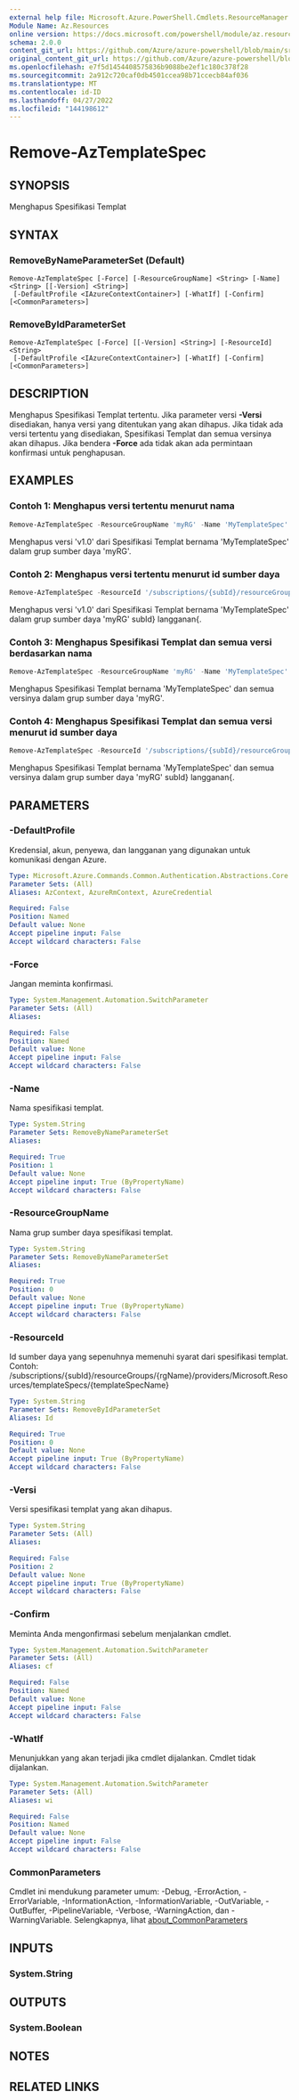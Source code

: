 ```yaml
---
external help file: Microsoft.Azure.PowerShell.Cmdlets.ResourceManager.dll-Help.xml
Module Name: Az.Resources
online version: https://docs.microsoft.com/powershell/module/az.resources/remove-aztemplatespec
schema: 2.0.0
content_git_url: https://github.com/Azure/azure-powershell/blob/main/src/Resources/Resources/help/Remove-AzTemplateSpec.md
original_content_git_url: https://github.com/Azure/azure-powershell/blob/main/src/Resources/Resources/help/Remove-AzTemplateSpec.md
ms.openlocfilehash: e7f5d1454408575836b9088be2ef1c180c378f28
ms.sourcegitcommit: 2a912c720caf0db4501ccea98b71ccecb84af036
ms.translationtype: MT
ms.contentlocale: id-ID
ms.lasthandoff: 04/27/2022
ms.locfileid: "144198612"
---
```

# Remove-AzTemplateSpec

## SYNOPSIS
Menghapus Spesifikasi Templat

## SYNTAX

### RemoveByNameParameterSet (Default)
```
Remove-AzTemplateSpec [-Force] [-ResourceGroupName] <String> [-Name] <String> [[-Version] <String>]
 [-DefaultProfile <IAzureContextContainer>] [-WhatIf] [-Confirm] [<CommonParameters>]
```

### RemoveByIdParameterSet
```
Remove-AzTemplateSpec [-Force] [[-Version] <String>] [-ResourceId] <String>
 [-DefaultProfile <IAzureContextContainer>] [-WhatIf] [-Confirm] [<CommonParameters>]
```

## DESCRIPTION
Menghapus Spesifikasi Templat tertentu. Jika parameter versi **-Versi** disediakan, hanya versi yang ditentukan yang akan dihapus. Jika tidak ada versi tertentu yang disediakan, Spesifikasi Templat dan semua versinya akan dihapus. Jika bendera **-Force** ada tidak akan ada permintaan konfirmasi untuk penghapusan.

## EXAMPLES

### Contoh 1: Menghapus versi tertentu menurut nama
```powershell
Remove-AzTemplateSpec -ResourceGroupName 'myRG' -Name 'MyTemplateSpec' -Version 'v1.0'
```

Menghapus versi 'v1.0' dari Spesifikasi Templat bernama 'MyTemplateSpec' dalam grup sumber daya 'myRG'.

### Contoh 2: Menghapus versi tertentu menurut id sumber daya
```powershell
Remove-AzTemplateSpec -ResourceId '/subscriptions/{subId}/resourceGroups/myRG/providers/Microsoft.Resources/templateSpecs/MyTemplateSpec' -Version 'v1.0'
```

Menghapus versi 'v1.0' dari Spesifikasi Templat bernama 'MyTemplateSpec' dalam grup sumber daya 'myRG' subId\} langganan\{.

### Contoh 3: Menghapus Spesifikasi Templat dan semua versi berdasarkan nama
```powershell
Remove-AzTemplateSpec -ResourceGroupName 'myRG' -Name 'MyTemplateSpec'
```

Menghapus Spesifikasi Templat bernama 'MyTemplateSpec' dan semua versinya dalam grup sumber daya 'myRG'.

### Contoh 4: Menghapus Spesifikasi Templat dan semua versi menurut id sumber daya
```powershell
Remove-AzTemplateSpec -ResourceId '/subscriptions/{subId}/resourceGroups/myRG/providers/Microsoft.Resources/templateSpecs/MyTemplateSpec' -ResourceGroupName 'myRG'
```

Menghapus Spesifikasi Templat bernama 'MyTemplateSpec' dan semua versinya dalam grup sumber daya 'myRG' subId\} langganan\{.

## PARAMETERS

### -DefaultProfile
Kredensial, akun, penyewa, dan langganan yang digunakan untuk komunikasi dengan Azure.

```yaml
Type: Microsoft.Azure.Commands.Common.Authentication.Abstractions.Core.IAzureContextContainer
Parameter Sets: (All)
Aliases: AzContext, AzureRmContext, AzureCredential

Required: False
Position: Named
Default value: None
Accept pipeline input: False
Accept wildcard characters: False
```

### -Force
Jangan meminta konfirmasi.

```yaml
Type: System.Management.Automation.SwitchParameter
Parameter Sets: (All)
Aliases:

Required: False
Position: Named
Default value: None
Accept pipeline input: False
Accept wildcard characters: False
```

### -Name
Nama spesifikasi templat.

```yaml
Type: System.String
Parameter Sets: RemoveByNameParameterSet
Aliases:

Required: True
Position: 1
Default value: None
Accept pipeline input: True (ByPropertyName)
Accept wildcard characters: False
```

### -ResourceGroupName
Nama grup sumber daya spesifikasi templat.

```yaml
Type: System.String
Parameter Sets: RemoveByNameParameterSet
Aliases:

Required: True
Position: 0
Default value: None
Accept pipeline input: True (ByPropertyName)
Accept wildcard characters: False
```

### -ResourceId
Id sumber daya yang sepenuhnya memenuhi syarat dari spesifikasi templat. Contoh: /subscriptions/{subId}/resourceGroups/{rgName}/providers/Microsoft.Resources/templateSpecs/{templateSpecName}

```yaml
Type: System.String
Parameter Sets: RemoveByIdParameterSet
Aliases: Id

Required: True
Position: 0
Default value: None
Accept pipeline input: True (ByPropertyName)
Accept wildcard characters: False
```

### -Versi
Versi spesifikasi templat yang akan dihapus.

```yaml
Type: System.String
Parameter Sets: (All)
Aliases:

Required: False
Position: 2
Default value: None
Accept pipeline input: True (ByPropertyName)
Accept wildcard characters: False
```

### -Confirm
Meminta Anda mengonfirmasi sebelum menjalankan cmdlet.

```yaml
Type: System.Management.Automation.SwitchParameter
Parameter Sets: (All)
Aliases: cf

Required: False
Position: Named
Default value: None
Accept pipeline input: False
Accept wildcard characters: False
```

### -WhatIf
Menunjukkan yang akan terjadi jika cmdlet dijalankan. Cmdlet tidak dijalankan.

```yaml
Type: System.Management.Automation.SwitchParameter
Parameter Sets: (All)
Aliases: wi

Required: False
Position: Named
Default value: None
Accept pipeline input: False
Accept wildcard characters: False
```

### CommonParameters
Cmdlet ini mendukung parameter umum: -Debug, -ErrorAction, -ErrorVariable, -InformationAction, -InformationVariable, -OutVariable, -OutBuffer, -PipelineVariable, -Verbose, -WarningAction, dan -WarningVariable. Selengkapnya, lihat [about_CommonParameters](http://go.microsoft.com/fwlink/?LinkID=113216)

## INPUTS

### System.String

## OUTPUTS

### System.Boolean

## NOTES

## RELATED LINKS
